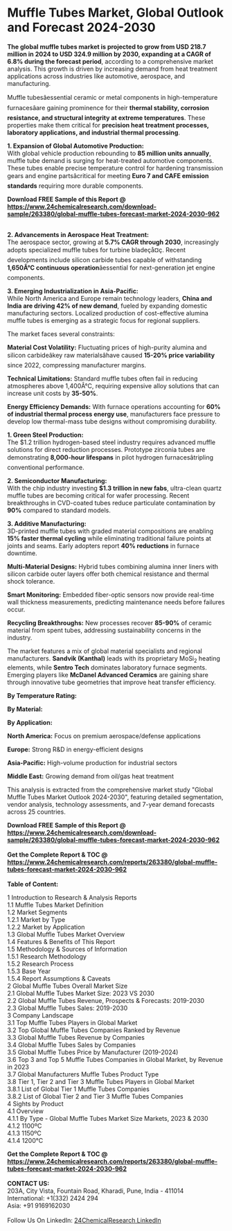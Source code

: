 <h1>Muffle Tubes Market, Global Outlook and Forecast 2024-2030</h1><p><strong>The global muffle tubes market is projected to grow from USD 218.7 million in 2024 to USD 324.9 million by 2030, expanding at a CAGR of 6.8% during the forecast period</strong>, according to a comprehensive market analysis. This growth is driven by increasing demand from heat treatment applications across industries like automotive, aerospace, and manufacturing.</p><p>Muffle tubesâessential ceramic or metal components in high-temperature furnacesâare gaining prominence for their <strong>thermal stability, corrosion resistance, and structural integrity at extreme temperatures</strong>. These properties make them critical for <strong>precision heat treatment processes, laboratory applications, and industrial thermal processing</strong>.</p><p><strong>1. Expansion of Global Automotive Production:</strong><br>
With global vehicle production rebounding to <strong>85 million units annually</strong>, muffle tube demand is surging for heat-treated automotive components. These tubes enable precise temperature control for hardening transmission gears and engine partsâcritical for meeting <strong>Euro 7 and CAFE emission standards</strong> requiring more durable components.</p><div><b>Download FREE Sample of this Report @ 
            <a href="https://www.24chemicalresearch.com/download-sample/263380/global-muffle-tubes-forecast-market-2024-2030-962">
            https://www.24chemicalresearch.com/download-sample/263380/global-muffle-tubes-forecast-market-2024-2030-962</a></b></div><br><p><strong>2. Advancements in Aerospace Heat Treatment:</strong><br>
The aerospace sector, growing at <strong>5.7% CAGR through 2030</strong>, increasingly adopts specialized muffle tubes for turbine bladeç­å¤ç. Recent developments include silicon carbide tubes capable of withstanding <strong>1,650Â°C continuous operation</strong>âessential for next-generation jet engine components.</p><p><strong>3. Emerging Industrialization in Asia-Pacific:</strong><br>
While North America and Europe remain technology leaders, <strong>China and India are driving 42% of new demand</strong>, fueled by expanding domestic manufacturing sectors. Localized production of cost-effective alumina muffle tubes is emerging as a strategic focus for regional suppliers.</p><p>The market faces several constraints:</p><p><strong>Material Cost Volatility:</strong> Fluctuating prices of high-purity alumina and silicon carbideâkey raw materialsâhave caused <strong>15-20% price variability</strong> since 2022, compressing manufacturer margins.</p><p><strong>Technical Limitations:</strong> Standard muffle tubes often fail in reducing atmospheres above 1,400Â°C, requiring expensive alloy solutions that can increase unit costs by <strong>35-50%</strong>.</p><p><strong>Energy Efficiency Demands:</strong> With furnace operations accounting for <strong>60% of industrial thermal process energy use</strong>, manufacturers face pressure to develop low thermal-mass tube designs without compromising durability.</p><p><strong>1. Green Steel Production:</strong><br>
The $1.2 trillion hydrogen-based steel industry requires advanced muffle solutions for direct reduction processes. Prototype zirconia tubes are demonstrating <strong>8,000-hour lifespans</strong> in pilot hydrogen furnacesâtripling conventional performance.</p><p><strong>2. Semiconductor Manufacturing:</strong><br>
With the chip industry investing <strong>$1.3 trillion in new fabs</strong>, ultra-clean quartz muffle tubes are becoming critical for wafer processing. Recent breakthroughs in CVD-coated tubes reduce particulate contamination by <strong>90%</strong> compared to standard models.</p><p><strong>3. Additive Manufacturing:</strong><br>
3D-printed muffle tubes with graded material compositions are enabling <strong>15% faster thermal cycling</strong> while eliminating traditional failure points at joints and seams. Early adopters report <strong>40% reductions</strong> in furnace downtime.</p><p><strong>Multi-Material Designs:</strong> Hybrid tubes combining alumina inner liners with silicon carbide outer layers offer both chemical resistance and thermal shock tolerance.</p><p><strong>Smart Monitoring:</strong> Embedded fiber-optic sensors now provide real-time wall thickness measurements, predicting maintenance needs before failures occur.</p><p><strong>Recycling Breakthroughs:</strong> New processes recover <strong>85-90%</strong> of ceramic material from spent tubes, addressing sustainability concerns in the industry.</p><p>The market features a mix of global material specialists and regional manufacturers. <strong>Sandvik (Kanthal)</strong> leads with its proprietary MoSi<sub>2</sub> heating elements, while <strong>Sentro Tech</strong> dominates laboratory furnace segments. Emerging players like <strong>McDanel Advanced Ceramics</strong> are gaining share through innovative tube geometries that improve heat transfer efficiency.</p><p><strong>By Temperature Rating:</strong></p><p><strong>By Material:</strong></p><p><strong>By Application:</strong></p><p><strong>North America:</strong> Focus on premium aerospace/defense applications</p><p><strong>Europe:</strong> Strong R&amp;D in energy-efficient designs</p><p><strong>Asia-Pacific:</strong> High-volume production for industrial sectors</p><p><strong>Middle East:</strong> Growing demand from oil/gas heat treatment</p><p>This analysis is extracted from the comprehensive market study "Global Muffle Tubes Market Outlook 2024-2030", featuring detailed segmentation, vendor analysis, technology assessments, and 7-year demand forecasts across 25 countries.</p><div><b>Download FREE Sample of this Report @ 
            <a href="https://www.24chemicalresearch.com/download-sample/263380/global-muffle-tubes-forecast-market-2024-2030-962">
            https://www.24chemicalresearch.com/download-sample/263380/global-muffle-tubes-forecast-market-2024-2030-962</a></b></div><br><div><b>Get the Complete Report & TOC @ 
            <a href="https://www.24chemicalresearch.com/reports/263380/global-muffle-tubes-forecast-market-2024-2030-962">
            https://www.24chemicalresearch.com/reports/263380/global-muffle-tubes-forecast-market-2024-2030-962</a></b></div><br>
            <b>Table of Content:</b><p>1 Introduction to Research & Analysis Reports<br />
    1.1 Muffle Tubes Market Definition<br />
    1.2 Market Segments<br />
        1.2.1 Market by Type<br />
        1.2.2 Market by Application<br />
    1.3 Global Muffle Tubes Market Overview<br />
    1.4 Features & Benefits of This Report<br />
    1.5 Methodology & Sources of Information<br />
        1.5.1 Research Methodology<br />
        1.5.2 Research Process<br />
        1.5.3 Base Year<br />
        1.5.4 Report Assumptions & Caveats<br />
2 Global Muffle Tubes Overall Market Size<br />
    2.1 Global Muffle Tubes Market Size: 2023 VS 2030<br />
    2.2 Global Muffle Tubes Revenue, Prospects & Forecasts: 2019-2030<br />
    2.3 Global Muffle Tubes Sales: 2019-2030<br />
3 Company Landscape<br />
    3.1 Top Muffle Tubes Players in Global Market<br />
    3.2 Top Global Muffle Tubes Companies Ranked by Revenue<br />
    3.3 Global Muffle Tubes Revenue by Companies<br />
    3.4 Global Muffle Tubes Sales by Companies<br />
    3.5 Global Muffle Tubes Price by Manufacturer (2019-2024)<br />
    3.6 Top 3 and Top 5 Muffle Tubes Companies in Global Market, by Revenue in 2023<br />
    3.7 Global Manufacturers Muffle Tubes Product Type<br />
    3.8 Tier 1, Tier 2 and Tier 3 Muffle Tubes Players in Global Market<br />
        3.8.1 List of Global Tier 1 Muffle Tubes Companies<br />
        3.8.2 List of Global Tier 2 and Tier 3 Muffle Tubes Companies<br />
4 Sights by Product<br />
    4.1 Overview<br />
        4.1.1 By Type - Global Muffle Tubes Market Size Markets, 2023 & 2030<br />
        4.1.2 1100&ordm;C<br />
        4.1.3 1150&ordm;C<br />
        4.1.4 1200&deg;C</p><div><b>Get the Complete Report & TOC @ 
            <a href="https://www.24chemicalresearch.com/reports/263380/global-muffle-tubes-forecast-market-2024-2030-962">
            https://www.24chemicalresearch.com/reports/263380/global-muffle-tubes-forecast-market-2024-2030-962</a></b></div><br><b>CONTACT US:</b><br>
            203A, City Vista, Fountain Road, Kharadi, Pune, India - 411014<br>
            International: +1(332) 2424 294<br>
            Asia: +91 9169162030 <br><br>
            Follow Us On LinkedIn: <a href="https://www.linkedin.com/company/24chemicalresearch/">24ChemicalResearch LinkedIn</a>